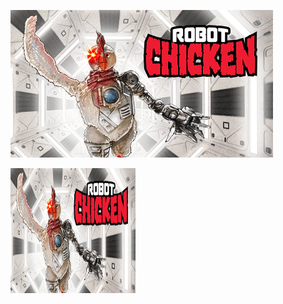 ![](./public/robot_chicken.webp)

<img src="public/robot_chicken.webp" alt="Alt text" width="200" height="200">